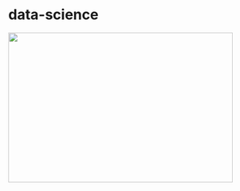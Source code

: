 # data-science
<img width="450" height="300" alt="" src="https://stemettes.org/zine/wp-content/uploads/sites/3/2021/12/ai-gif.gif"/>


